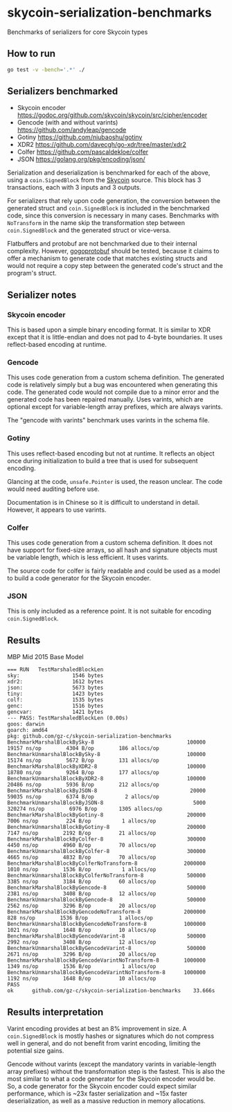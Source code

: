 # skycoin-serialization-benchmarks
Benchmarks of serializers for core Skycoin types

## How to run

```sh
go test -v -bench='.*' ./
```

## Serializers benchmarked

* Skycoin encoder https://godoc.org/github.com/skycoin/skycoin/src/cipher/encoder
* Gencode (with and without varints) https://github.com/andyleap/gencode
* Gotiny https://github.com/niubaoshu/gotiny
* XDR2 https://github.com/davecgh/go-xdr/tree/master/xdr2
* Colfer https://github.com/pascaldekloe/colfer
* JSON https://golang.org/pkg/encoding/json/

Serialization and deserialization is benchmarked for each of the above, using a `coin.SignedBlock` from the [Skycoin](github.com/skycoin/skycoin) source.
This block has 3 transactions, each with 3 inputs and 3 outputs.

For serializers that rely upon code generation, the conversion between the generated struct and `coin.SignedBlock`
is included in the benchmarked code, since this conversion is necessary in many cases.
Benchmarks with `NoTransform` in the name skip the transformation step between `coin.SignedBlock` and the generated struct or vice-versa.

Flatbuffers and protobuf are not benchmarked due to their internal complexity.
However, [gogoprotobuf](https://github.com/gogo/protobuf) should be tested, because it claims to offer a mechanism
to generate code that matches existing structs and would not require a copy step between the generated code's struct
and the program's struct.

## Serializer notes

### Skycoin encoder

This is based upon a simple binary encoding format. It is similar to XDR except that it is little-endian and does not pad to
4-byte boundaries. It uses reflect-based encoding at runtime.

### Gencode

This uses code generation from a custom schema definition. The generated code is relatively simply but a bug was encountered
when generating this code. The generated code would not compile due to a minor error and the generated code has been repaired manually.
Uses varints, which are optional except for variable-length array prefixes, which are always varints.

The "gencode with varints" benchmark uses varints in the schema file.

### Gotiny

This uses reflect-based encoding but not at runtime. It reflects an object once during initialization to build a tree that is used
for subsequent encoding.

Glancing at the code, `unsafe.Pointer` is used, the reason unclear. The code would need auditing before use.

Documentation is in Chinese so it is difficult to understand in detail. However, it appears to use varints.

### Colfer

This uses code generation from a custom schema definition. It does not have support for fixed-size arrays, so all hash and
signature objects must be variable length, which is less efficient.  It uses varints.

The source code for colfer is fairly readable and could be used as a model to build a code generator for the Skycoin encoder.

### JSON

This is only included as a reference point. It is not suitable for encoding `coin.SignedBlock`.

## Results

MBP Mid 2015 Base Model

```
=== RUN   TestMarshaledBlockLen
sky:				 1546 bytes
xdr2:				 1612 bytes
json:				 5673 bytes
tiny:				 1423 bytes
colf:				 1535 bytes
genc:				 1516 bytes
gencvar:			 1421 bytes
--- PASS: TestMarshaledBlockLen (0.00s)
goos: darwin
goarch: amd64
pkg: github.com/gz-c/skycoin-serialization-benchmarks
BenchmarkMarshalBlockBySky-8                          	  100000	     19157 ns/op	    4304 B/op	     186 allocs/op
BenchmarkUnmarshalBlockBySky-8                        	  100000	     15174 ns/op	    5672 B/op	     131 allocs/op
BenchmarkMarshalBlockByXDR2-8                         	  100000	     18780 ns/op	    9264 B/op	     177 allocs/op
BenchmarkUnmarshalBlockByXDR2-8                       	  100000	     20486 ns/op	    5936 B/op	     212 allocs/op
BenchmarkMarshalBlockByJSON-8                         	   20000	     59035 ns/op	    6374 B/op	       2 allocs/op
BenchmarkUnmarshalBlockByJSON-8                       	    5000	    320274 ns/op	    6976 B/op	    1305 allocs/op
BenchmarkMarshalBlockByGotiny-8                       	  200000	      7006 ns/op	     224 B/op	       1 allocs/op
BenchmarkUnmarshalBlockByGotiny-8                     	  200000	      7147 ns/op	    2192 B/op	      21 allocs/op
BenchmarkMarshalBlockByColfer-8                       	  300000	      4450 ns/op	    4960 B/op	      70 allocs/op
BenchmarkUnmarshalBlockByColfer-8                     	  300000	      4665 ns/op	    4832 B/op	      70 allocs/op
BenchmarkMarshalBlockByColferNoTransform-8            	 2000000	      1010 ns/op	    1536 B/op	       1 allocs/op
BenchmarkUnmarshalBlockByColferNoTransform-8          	  500000	      3385 ns/op	    3184 B/op	      60 allocs/op
BenchmarkMarshalBlockByGencode-8                      	  500000	      2381 ns/op	    3408 B/op	      12 allocs/op
BenchmarkUnmarshalBlockByGencode-8                    	  500000	      2562 ns/op	    3296 B/op	      20 allocs/op
BenchmarkMarshalBlockByGencodeNoTransform-8           	 2000000	       828 ns/op	    1536 B/op	       1 allocs/op
BenchmarkUnmarshalBlockByGencodeNoTransform-8         	 1000000	      1021 ns/op	    1648 B/op	      10 allocs/op
BenchmarkMarshalBlockByGencodeVarint-8                	  500000	      2992 ns/op	    3408 B/op	      12 allocs/op
BenchmarkUnmarshalBlockByGencodeVarint-8              	  500000	      2671 ns/op	    3296 B/op	      20 allocs/op
BenchmarkMarshalBlockByGencodeVarintNoTransform-8     	 1000000	      1349 ns/op	    1536 B/op	       1 allocs/op
BenchmarkUnmarshalBlockByGencodeVarintNoTransform-8   	 1000000	      1192 ns/op	    1648 B/op	      10 allocs/op
PASS
ok  	github.com/gz-c/skycoin-serialization-benchmarks	33.666s
```

## Results interpretation

Varint encoding provides at best an 8% improvement in size.
A `coin.SignedBlock` is mostly hashes or signatures which do not compress well in general,
and do not benefit from varint encoding, limiting the potential size gains.

Gencode without varints (except the mandatory varints in variable-length array prefixes) without the transformation step
is the fastest. This is also the most similar to what a code generator for the Skycoin encoder would be.
So, a code generator for the Skycoin encoder could expect similar performance,
which is ~23x faster serialization and ~15x faster deserialization, as well as a massive reduction in memory allocations.
